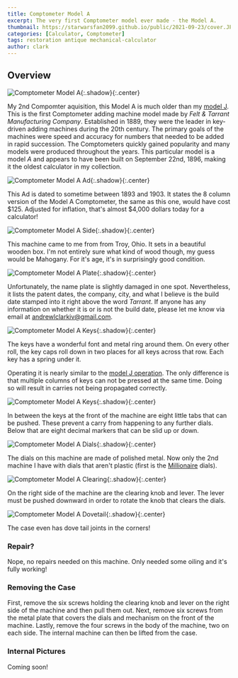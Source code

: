 ```yaml
---
title: Comptometer Model A
excerpt: The very first Comptometer model ever made - the Model A.
thumbnail: https://starwarsfan2099.github.io/public/2021-09-23/cover.JPG
categories: [Calculator, Comptometer]
tags: restoration antique mechanical-calculator
author: clark
---
```


## Overview 


![Comptometer Model A](https://starwarsfan2099.github.io/public/2021-09-23/main.JPG){:.shadow}{:.center}


My 2nd Compomter aquisition, this Model A is much older than my [model J](https://starwarsfan2099.github.io/2021/02/09/comptometer-model-j.html). This is the first Comptometer adding machine model made by *Felt & Tarrant Manufacturing Company*. Established in 1889, they were the leader in key-driven adding machines during the 20th century. The primary goals of the machines were speed and accuracy for numbers that needed to be added in rapid succession. The Comptometers quickly gained popularity and many models were produced throughout the years. This particular model is a model *A* and appears to have been built on September 22nd, 1896, making it the oldest calculator in my collection.


![Comptometer Model A Ad](https://starwarsfan2099.github.io/public/2021-09-23/ad.jpg){:.shadow}{:.center}


This Ad is dated to sometime between 1893 and 1903. It states the 8 column version of the Model A Comptometer, the same as this one, would have cost $125. Adjusted for inflation, that's almost $4,000 dollars today for a calculator!


![Comptometer Model A Side](https://starwarsfan2099.github.io/public/2021-09-23/side.JPG){:.shadow}{:.center}


This machine came to me from from Troy, Ohio. It sets in a beautiful wooden box. I'm not entirely sure what kind of wood though, my guess would be Mahogany. For it's age, it's in surprisingly good condition. 


![Comptometer Model A Plate](https://starwarsfan2099.github.io/public/2021-09-23/plate.JPG){:.shadow}{:.center}


Unfortunately, the name plate is slightly damaged in one spot. Nevertheless, it lists the patent dates, the company, city, and what I believe is the build date stamped into it right above the word *Tarrant*. If anyone has any information on whether it is or is not the build date, please let me know via email at [andrewlclarkiv@gmail.com](mailto:andrewlclarkiv@gmail.com). 


![Comptometer Model A Keys](https://starwarsfan2099.github.io/public/2021-09-23/keys.JPG){:.shadow}{:.center}


The keys have a wonderful font and metal ring around them. On every other roll, the key caps roll down in two places for all keys across that row. Each key has a spring under it. 

Operating it is nearly similar to the [model J operation](https://starwarsfan2099.github.io/2021/02/09/comptometer-model-j.html#operation). The only difference is that multiple columns of keys can not be pressed at the same time. Doing so will result in carries not being propagated correctly. 


![Comptometer Model A Keys](https://starwarsfan2099.github.io/public/2021-09-23/front.JPG){:.shadow}{:.center}


In between the keys at the front of the machine are eight little tabs that can be pushed. These prevent a carry from happening to any further dials. Below that are eight decimal markers that can be slid up or down. 


![Comptometer Model A Dials](https://starwarsfan2099.github.io/public/2021-09-23/dial.JPG){:.shadow}{:.center}


The dials on this machine are made of polished metal. Now only the 2nd machine I have with dials that aren't plastic (first is the [Millionaire](https://starwarsfan2099.github.io/2021/02/23/millionaire-calculator.html) dials). 


![Comptometer Model A Clearing](https://starwarsfan2099.github.io/public/2021-09-23/clear.JPG){:.shadow}{:.center}


On the right side of the machine are the clearing knob and lever. The lever must be pushed downward in order to rotate the knob that clears the dials.


![Comptometer Model A Dovetail](https://starwarsfan2099.github.io/public/2021-09-23/dove_tail.JPG){:.shadow}{:.center}


The case even has dove tail joints in the corners! 

### Repair?

Nope, no repairs needed on this machine. Only needed some oiling and it's fully working!

### Removing the Case

First, remove the six screws holding the clearing knob and lever on the right side of the machine and then pull them out. Next, remove six screws from the metal plate that covers the dials and mechanism on the front of the machine. Lastly, remove the four screws in the body of the machine, two on each side. The internal machine can then be lifted from the case. 

### Internal Pictures

Coming soon!